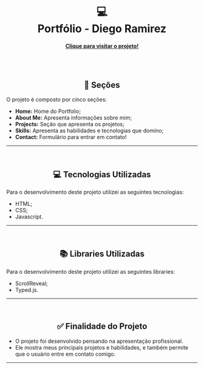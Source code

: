 <h1 align="center">
  💻<br>Portfólio - Diego Ramirez
</h1>

<h4 align="center"><a href="https://diegocastelliniramirez.vercel.app/">Clique para visitar o projeto!</a></h4>

<br><br>

<h2 align="center">📍 Seções</h2>

O projeto é composto por cinco seções:

- **Home:** Home do Portfolio;
- **About Me:** Apresenta informações sobre mim;
- **Projects:** Seção que apresenta os projetos;
- **Skills:** Apresenta as habilidades e tecnologias que domino;
- **Contact:** Formulário para entrar em contato!

---
<br>

<h2 align="center">💻 Tecnologias Utilizadas</h2>

Para o desenvolvimento deste projeto utilizei as seguintes tecnologias:

- HTML;
- CSS;
- Javascript.
  
---
<br>

<h2 align="center">📚 Libraries Utilizadas</h2>

Para o desenvolvimento deste projeto utilizei as seguintes libraries:

- ScrollReveal;
- Typed.js.
  
---
<br>

<h2 align="center">✅ Finalidade do Projeto</h2>

- O projeto foi desenvolvido pensando na apresentação profissional.
- Ele mostra meus principais projetos e habilidades, e também permite que o usuário entre em contato comigo.
    
---
